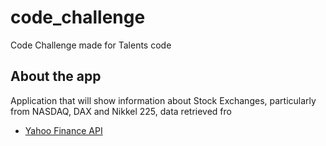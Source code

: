 # code_challenge

Code Challenge made for Talents code

## About the app
Application that will show information about Stock Exchanges, particularly from NASDAQ, DAX and Nikkel 225, data retrieved fro

- [Yahoo Finance API](https://www.yahoofinanceapi.com/)
